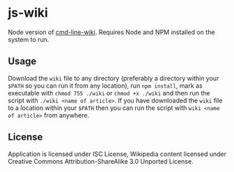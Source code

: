# js-wiki

Node version of [cmd-line-wiki](https://github.com/tedjenkins/cmd-line-wiki). Requires Node and NPM installed on the system to run.

## Usage

Download the `wiki` file to any directory (preferably a directory within your `$PATH` so you can run it from any location), run `npm install`, mark as executable with `chmod 755 ./wiki` or `chmod +x ./wiki` and then run the script with `./wiki <name of article>`. If you have downloaded the `wiki` file to a location within your `$PATH` then you can run the script with `wiki <name of article>` from anywhere.

## License

Application is licensed under ISC License, Wikipedia content licensed under Creative Commons Attribution-ShareAlike 3.0 Unported License.

